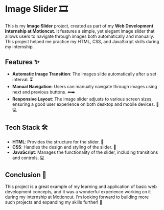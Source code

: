# Image Slider 🎞️

This is my **Image Slider** project, created as part of my **Web Development Internship at Motioncut**. It features a simple, yet elegant image slider that allows users to navigate through images both automatically and manually. This project helped me practice my HTML, CSS, and JavaScript skills during my internship.

## Features ✨

- **Automatic Image Transition**: The images slide automatically after a set interval. ⏳
- **Manual Navigation**: Users can manually navigate through images using next and previous buttons. ⬅️➡️
- **Responsive Layout**: The image slider adjusts to various screen sizes, ensuring a good user experience on both desktop and mobile devices. 📱💻

## Tech Stack 🛠️

- **HTML**: Provides the structure for the slider. 📄
- **CSS**: Handles the design and styling of the slider. 🎨
- **JavaScript**: Manages the functionality of the slider, including transitions and controls. 💻

## Conclusion 🎉

This project is a great example of my learning and application of basic web development concepts, and it was a wonderful experience working on it during my internship at Motioncut. I'm looking forward to building more such projects and expanding my skills further! 🌱
